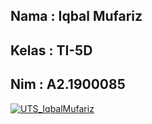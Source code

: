 ## Nama : Iqbal Mufariz
## Kelas : TI-5D
## Nim : A2.1900085

[![UTS_IqbalMufariz](https://res.cloudinary.com/marcomontalbano/image/upload/v1637587687/video_to_markdown/images/youtube--LLUg5hoj7ps-c05b58ac6eb4c4700831b2b3070cd403.jpg)](https://youtu.be/LLUg5hoj7ps "UTS_IqbalMufariz")